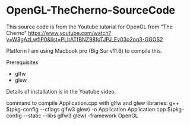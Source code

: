# OpenGL-TheCherno-SourceCode

This source code is from the Youtube tutorial for OpenGL from "The Cherno"
https://www.youtube.com/watch?v=W3gAzLwfIP0&list=PLlrATfBNZ98foTJPJ_Ev03o2oq3-GGOS2

Platform
I am using Macbook pro (Big Sur v11.6) to compile this.

Prerequisites
- glfw
- glew

Details of installation is in the Youtube video.

command to compile Application.cpp with glfw and glew libraries:
 g++ $(pkg-config --cflags glfw3 glew) -o Application Application.cpp $(pkg-config --static --libs glfw3 glew) -framework OpenGL